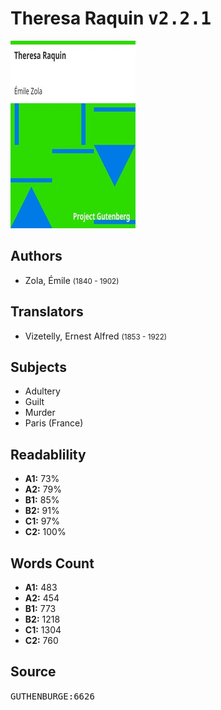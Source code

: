 # Theresa Raquin <kbd>v2.2.1</kbd>

![](./cover.medium.jpg "")

## Authors


 - Zola, Émile <small>(1840 - 1902)</small>

## Translators


 - Vizetelly, Ernest Alfred <small>(1853 - 1922)</small>

## Subjects


 - Adultery
 - Guilt
 - Murder
 - Paris (France)

## Readablility


 - **A1:** 73%
 - **A2:** 79%
 - **B1:** 85%
 - **B2:** 91%
 - **C1:** 97%
 - **C2:** 100%

## Words Count


 - **A1:** 483
 - **A2:** 454
 - **B1:** 773
 - **B2:** 1218
 - **C1:** 1304
 - **C2:** 760

## Source


<kbd>GUTHENBURGE:6626</kbd>
